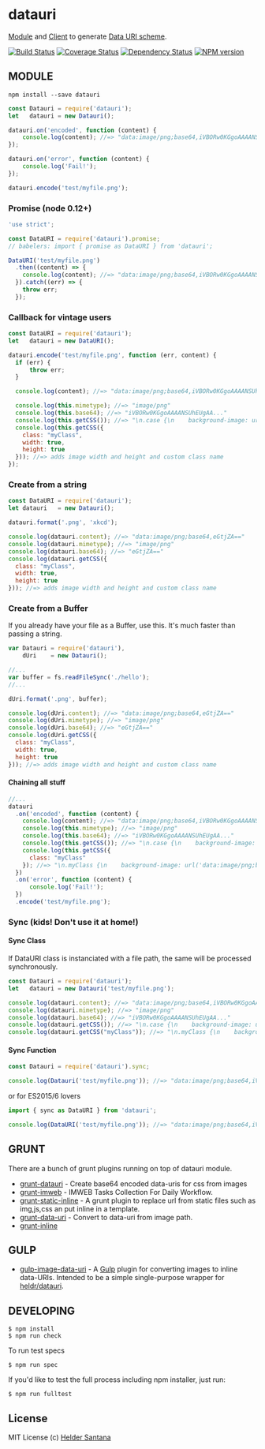 # datauri

[Module](http://npm.im/datauri) and [Client](http://npm.im/datauri-cli) to generate [Data URI scheme][datauri].

[![Build Status](https://travis-ci.org/heldr/grunt-smushit.svg?branch=master)](http://travis-ci.org/heldr/datauri) [![Coverage Status](https://coveralls.io/repos/heldr/datauri/badge.svg?branch=master&service=github)](https://coveralls.io/github/heldr/datauri?branch=master) [![Dependency Status](https://www.versioneye.com/user/projects/560b7b3f5a262f001e0007e2/badge.svg?style=flat)](https://www.versioneye.com/user/projects/560b7b3f5a262f001e0007e2) [![NPM version](http://img.shields.io/npm/dm/datauri.svg?style=flat)](https://www.npmjs.org/package/datauri)

## MODULE
`npm install --save datauri`

```js
const Datauri = require('datauri');
let   datauri = new Datauri();

datauri.on('encoded', function (content) {
    console.log(content); //=> "data:image/png;base64,iVBORw0KGgoAAAANSUhEUgAA...";
});

datauri.on('error', function (content) {
    console.log('Fail!');
});

datauri.encode('test/myfile.png');
```

### Promise (node 0.12+)
```js
'use strict';

const DataURI = require('datauri').promise;
// babelers: import { promise as DataURI } from 'datauri';

DataURI('test/myfile.png')
  .then((content) => {
    console.log(content); //=> "data:image/png;base64,iVBORw0KGgoAAAANSUhEUgAA..."
  }).catch((err) => {
    throw err;
  });
```

### Callback for vintage users
```js
const DataURI = require('datauri');
let   datauri = new DataURI();

datauri.encode('test/myfile.png', function (err, content) {
  if (err) {
      throw err;
  }

  console.log(content); //=> "data:image/png;base64,iVBORw0KGgoAAAANSUhEUgAA..."

  console.log(this.mimetype); //=> "image/png"
  console.log(this.base64); //=> "iVBORw0KGgoAAAANSUhEUgAA..."
  console.log(this.getCSS()); //=> "\n.case {\n    background-image: url('data:image/png;base64,iVBORw..."
  console.log(this.getCSS({
    class: "myClass",
    width: true,
    height: true
  })); //=> adds image width and height and custom class name
});

```

### Create from a string
```js
const DataURI = require('datauri');
let datauri   = new Datauri();

datauri.format('.png', 'xkcd');

console.log(datauri.content); //=> "data:image/png;base64,eGtjZA=="
console.log(datauri.mimetype); //=> "image/png"
console.log(datauri.base64); //=> "eGtjZA=="
console.log(datauri.getCSS({
  class: "myClass",
  width: true,
  height: true
})); //=> adds image width and height and custom class name

```

### Create from a Buffer
If you already have your file as a Buffer, use this. It's much faster than passing a string.

```js
var Datauri = require('datauri'),
    dUri    = new Datauri();

//...
var buffer = fs.readFileSync('./hello');
//...

dUri.format('.png', buffer);

console.log(dUri.content); //=> "data:image/png;base64,eGtjZA=="
console.log(dUri.mimetype); //=> "image/png"
console.log(dUri.base64); //=> "eGtjZA=="
console.log(dUri.getCSS({
  class: "myClass",
  width: true,
  height: true
})); //=> adds image width and height and custom class name

```

#### Chaining all stuff
```js
//...
datauri
  .on('encoded', function (content) {
    console.log(content); //=> "data:image/png;base64,iVBORw0KGgoAAAANSUhEUgAA..."
    console.log(this.mimetype); //=> "image/png"
    console.log(this.base64); //=> "iVBORw0KGgoAAAANSUhEUgAA..."
    console.log(this.getCSS()); //=> "\n.case {\n    background-image: url('data:image/png;base64,iVBORw..."
    console.log(this.getCSS({
      class: "myClass"
    }); //=> "\n.myClass {\n    background-image: url('data:image/png;base64,iVBORw..."
  })
  .on('error', function (content) {
      console.log('Fail!');
  })
  .encode('test/myfile.png');
```

### Sync (kids! Don't use it at home!)

#### Sync Class
If DataURI class is instanciated with a file path, the same will be processed synchronously.

```js
const Datauri = require('datauri');
let   datauri = new Datauri('test/myfile.png');

console.log(datauri.content); //=> "data:image/png;base64,iVBORw0KGgoAAAANSUhEUgAA..."
console.log(datauri.mimetype); //=> "image/png"
console.log(datauri.base64); //=> "iVBORw0KGgoAAAANSUhEUgAA..."
console.log(datauri.getCSS()); //=> "\n.case {\n    background-image: url('data:image/png;base64,iVBORw..."
console.log(datauri.getCSS("myClass")); //=> "\n.myClass {\n    background-image: url('data:image/png;base64,iVBORw..."
```

#### Sync Function
```js
const Datauri = require('datauri').sync;

console.log(Datauri('test/myfile.png')); //=> "data:image/png;base64,iVBORw0KGgoAAAANSUhEUgAA..."
```
or for ES2015/6 lovers

```js
import { sync as DataURI } from 'datauri';

console.log(DataURI('test/myfile.png')); //=> "data:image/png;base64,iVBORw0KGgoAAAANSUhEUgAA..."
```

GRUNT
-----

There are a bunch of grunt plugins running on top of datauri module.

* [grunt-datauri](https://npmjs.org/package/grunt-datauri) - Create base64 encoded data-uris for css from images
* [grunt-imweb](https://npmjs.org/package/grunt-imweb) - IMWEB Tasks Collection For Daily Workflow.
* [grunt-static-inline](https://npmjs.org/package/grunt-static-inline) - A grunt plugin to replace url from static files such as img,js,css an put inline in a template.
* [grunt-data-uri](https://npmjs.org/package/grunt-data-uri) - Convert to data-uri from image path.
* [grunt-inline](https://npmjs.org/package/grunt-inline)

GULP
-----

* [gulp-image-data-uri](https://github.com/adam-lynch/gulp-image-data-uri) - A [Gulp](http://github.com/gulpjs/gulp) plugin for converting images to inline data-URIs. Intended to be a simple single-purpose wrapper for [heldr/datauri](https://github.com/heldr/datauri).

DEVELOPING
----------

```CLI
$ npm install
$ npm run check
```

To run test specs

```CLI
$ npm run spec
```

If you'd like to test the full process including npm installer, just run:

```CLI
$ npm run fulltest
```

## License

MIT License
(c) [Helder Santana](http://heldr.com)

[nodejs]: http://nodejs.org/download
[iojs]: https://iojs.org/
[datauri]: http://en.wikipedia.org/wiki/Data_URI_scheme
[promisesaplus]: http://promises-aplus.github.io/promises-spec/
